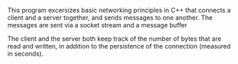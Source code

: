 This program excersizes basic networking principles in C++ that connects a client and a server together, and sends messages to one another.
The messages are sent via a socket stream and a message buffer

The client and the server both keep track of the number of bytes that are read and written, in addition to the persistence of the connection (measured in seconds).
